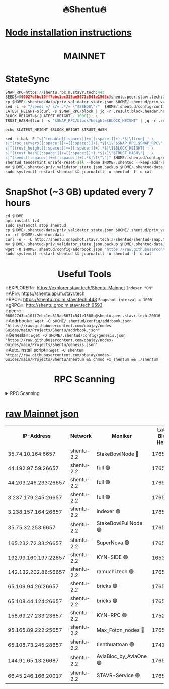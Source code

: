 <h1 align="center"> 🔥Shentu🔥</h1>

[Node installation instructions](https://github.com/obajay/nodes-Guides/tree/main/Projects/Shentu)
=
<h1 align="center"> MAINNET</h1>

# StateSync
```python
SNAP_RPC=https://shentu.rpc.m.stavr.tech:443
SEEDS=060027d3bc10ff7ebc1ec315ae5671c541e1568c@shentu.peer.stavr.tech:20016
cp $HOME/.shentud/data/priv_validator_state.json $HOME/.shentud/priv_validator_state.json.backup
sed -i -e "/seeds =/ s/= .*/= \"$SEEDS\"/"  $HOME/.shentud/config/config.toml
LATEST_HEIGHT=$(curl -s $SNAP_RPC/block | jq -r .result.block.header.height); \
BLOCK_HEIGHT=$((LATEST_HEIGHT - 1000)); \
TRUST_HASH=$(curl -s "$SNAP_RPC/block?height=$BLOCK_HEIGHT" | jq -r .result.block_id.hash)

echo $LATEST_HEIGHT $BLOCK_HEIGHT $TRUST_HASH

sed -i.bak -E "s|^(enable[[:space:]]+=[[:space:]]+).*$|\1true| ; \
s|^(rpc_servers[[:space:]]+=[[:space:]]+).*$|\1\"$SNAP_RPC,$SNAP_RPC\"| ; \
s|^(trust_height[[:space:]]+=[[:space:]]+).*$|\1$BLOCK_HEIGHT| ; \
s|^(trust_hash[[:space:]]+=[[:space:]]+).*$|\1\"$TRUST_HASH\"| ; \
s|^(seeds[[:space:]]+=[[:space:]]+).*$|\1\"\"|" $HOME/.shentud/config/config.toml
shentud tendermint unsafe-reset-all --home $HOME/.shentud --keep-addr-book
mv $HOME/.shentud/priv_validator_state.json.backup $HOME/.shentud/data/priv_validator_state.json
sudo systemctl restart shentud && journalctl -u shentud -f -o cat
```
# SnapShot (~3 GB) updated every 7 hours
```python
cd $HOME
apt install lz4
sudo systemctl stop shentud
cp $HOME/.shentud/data/priv_validator_state.json $HOME/.shentud/priv_validator_state.json.backup
rm -rf $HOME/.shentud/data
curl -o - -L http://shentu.snapshot.stavr.tech:2/shentud/shentud-snap.tar.lz4 | lz4 -c -d - | tar -x -C $HOME/.shentud --strip-components 2
mv $HOME/.shentud/priv_validator_state.json.backup $HOME/.shentud/data/priv_validator_state.json
wget -O $HOME/.shentud/config/addrbook.json "https://raw.githubusercontent.com/obajay/nodes-Guides/main/Projects/Shentu/addrbook.json"
sudo systemctl restart shentud && journalctl -u shentud -f -o cat
```

 <h1 align="center"> Useful Tools</h1>

🔥EXPLORER🔥:     https://explorer.stavr.tech/Shentu-Mainnet        `Indexer "ON"` \
🔥API🔥:          https://shentu.api.m.stavr.tech \
🔥RPC🔥:          https://shentu.rpc.m.stavr.tech:443              `Snapshot-interval = 1000` \
🔥gRPC🔥:         http://shentu.grpc.m.stavr.tech:9593 \
🔥peer🔥:         `060027d3bc10ff7ebc1ec315ae5671c541e1568c@shentu.peer.stavr.tech:20016` \
🔥Addrbook🔥:  `wget -O $HOME/.shentud/config/addrbook.json "https://raw.githubusercontent.com/obajay/nodes-Guides/main/Projects/Shentu/addrbook.json"` \
🔥Genesis🔥:  `wget -O $HOME/.shentud/config/genesis.json "https://raw.githubusercontent.com/obajay/nodes-Guides/main/Projects/Shentu/genesis.json"` \
🔥Auto_install script🔥:`wget -O shentum https://raw.githubusercontent.com/obajay/nodes-Guides/main/Projects/Shentu/shentum && chmod +x shentum && ./shentum`

<h1 align="center"> RPC Scanning</h1>

<details>
<summary>RPC Scanning</summary>

<h2 align="center"> We scan nodes in real time every 4 hours. And we provide the final result of RPC endpoints.
We cannot influence the operation of these nodes in any way. </h2>


```python
If Voting Power is higher than 0 --> then the Node is a validator of the network and may be subject to attack and be a potential threat to the chain.
```
```python
We marked such validators with a red symbol
```

</details>

[raw Mainnet json](https://rpc-check.shentum.stavr.tech/shentum/rpc-shentum-result.json)
=


<table><tr><th>IP-Address</th><th>Network</th><th>Moniker</th><th>Latest Block Height</th><th>Earliest Block Height</th><th>Catching Up</th><th>Tx Index</th><th>Voting Power</th><th>Scan Time</th></tr><tr><td>35.74.10.164:6657</td><td>shentu-2.2</td><td>StakeBowlNode 🔴</td><td>17650801</td><td>8308501</td><td>False</td><td>on</td><td>50178</td><td>2024-03-15T18:31:51.549671085UTC</td></tr><tr><td>44.192.97.59:26657</td><td>shentu-2.2</td><td>full 🟢</td><td>17650800</td><td>9786901</td><td>False</td><td>on</td><td>0</td><td>2024-03-15T18:31:48.255133682UTC</td></tr><tr><td>44.203.246.233:26657</td><td>shentu-2.2</td><td>full 🟢</td><td>17650802</td><td>9786901</td><td>False</td><td>on</td><td>0</td><td>2024-03-15T18:32:00.294716250UTC</td></tr><tr><td>3.237.179.245:26657</td><td>shentu-2.2</td><td>full 🟢</td><td>17650804</td><td>9786901</td><td>False</td><td>on</td><td>0</td><td>2024-03-15T18:32:09.080922169UTC</td></tr><tr><td>3.238.157.164:26657</td><td>shentu-2.2</td><td>indexer 🟢</td><td>17650805</td><td>9786901</td><td>False</td><td>on</td><td>0</td><td>2024-03-15T18:32:18.248823297UTC</td></tr><tr><td>35.75.32.253:6657</td><td>shentu-2.2</td><td>StakeBowlFullNode 🟢</td><td>17650809</td><td>10470762</td><td>False</td><td>on</td><td>0</td><td>2024-03-15T18:32:42.243381306UTC</td></tr><tr><td>165.232.72.33:26657</td><td>shentu-2.2</td><td>SuperNova 🟢</td><td>17650809</td><td>15936001</td><td>False</td><td>off</td><td>0</td><td>2024-03-15T18:32:40.964085522UTC</td></tr><tr><td>192.99.160.197:22657</td><td>shentu-2.2</td><td>KYN-SIDE 🟢</td><td>16539031</td><td>16083091</td><td>False</td><td>on</td><td>0</td><td>2024-03-15T18:33:30.333350808UTC</td></tr><tr><td>142.132.202.86:56657</td><td>shentu-2.2</td><td>ramuchi.tech 🟢</td><td>17650816</td><td>16196001</td><td>False</td><td>on</td><td>0</td><td>2024-03-15T18:33:20.222072692UTC</td></tr><tr><td>65.109.94.26:26657</td><td>shentu-2.2</td><td>bricks 🟢</td><td>17650817</td><td>16401001</td><td>False</td><td>on</td><td>0</td><td>2024-03-15T18:33:27.184091495UTC</td></tr><tr><td>65.108.44.124:26657</td><td>shentu-2.2</td><td>bricks 🟢</td><td>17650818</td><td>16401001</td><td>False</td><td>on</td><td>0</td><td>2024-03-15T18:33:30.700616242UTC</td></tr><tr><td>158.69.27.233:23657</td><td>shentu-2.2</td><td>KYN-RPC 🟢</td><td>17528125</td><td>16778677</td><td>False</td><td>on</td><td>0</td><td>2024-03-15T18:33:17.958994007UTC</td></tr><tr><td>95.165.89.222:25657</td><td>shentu-2.2</td><td>Max_Foton_nodes 🔴</td><td>17650811</td><td>17144052</td><td>False</td><td>on</td><td>2408</td><td>2024-03-15T18:32:52.569598280UTC</td></tr><tr><td>65.108.73.245:28657</td><td>shentu-2.2</td><td>tienthuattoan 🟢</td><td>17415110</td><td>17399930</td><td>False</td><td>on</td><td>0</td><td>2024-03-15T18:32:52.870834998UTC</td></tr><tr><td>144.91.65.13:26687</td><td>shentu-2.2</td><td>AviaBloc_by_AviaOne 🟢</td><td>17650801</td><td>17637532</td><td>False</td><td>off</td><td>0</td><td>2024-03-15T18:32:50.130001865UTC</td></tr><tr><td>66.45.246.166:20017</td><td>shentu-2.2</td><td>STAVR-Service 🟢</td><td>17650815</td><td>17648001</td><td>False</td><td>on</td><td>0</td><td>2024-03-15T18:33:26.884010721UTC</td></tr></table>
